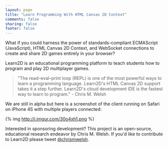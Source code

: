```yaml
---
layout: page
title: "Learn Programming With HTML Canvas 2D Context"
comments: false
sharing: false
footer: false
---
```

What if you could harness the power of standards-compliant ECMAScript
(JavaScript), HTML Canvas 2D Context, and WebSocket connections to create and
share 2D games entirely in your browser?

Learn2D is an educational programming platform to teach students how to program
and play 2D multiplayer games.

> "The read–eval–print loop (REPL) is one of the most powerful ways to learn a
> programming language. Learn2D's HTML Canvas 2D support takes it a step
> further. Learn2D's
> cloud development IDE is the fastest way to learn to program." - Chris M. Welsh

We are still in alpha but here is a screenshot of the client running on Safari
on iPhone 4S with multiple players connected:

{% img http://i.imgur.com/30o4xh1.png %}

Interested in sponsoring development? This project is an open-source,
educational research endeavor by Chris M. Welsh. If you'd like to contribute
to Learn2D please tweet [@chrismwelsh](http://twitter.com/chrismwelsh).
